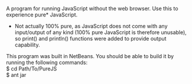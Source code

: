 A program for running JavaScript without the web browser. Use this to experience pure* JavaScript. 

* Not actually 100% pure, as JavaScript does not come with any input/output of any kind (100% pure JavaScript is therefore unusable), so print() and println() functions were added to provide output capability.

This program was built in NetBeans. You should be able to build it by running the following commands:  
$ cd Path/To/PureJS  
$ ant jar  
